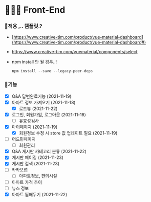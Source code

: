 # **👩🏻‍💻** Front-End

### 📌적용 ,.. 템플릿.?

- [https://www.creative-tim.com/product/vue-material-dashboard](https://www.creative-tim.com/product/vue-material-dashboard#)
- https://www.creative-tim.com/vuematerial/components/select
- npm install 안 될 경우..!
    
    ```jsx
    npm install --save --legacy-peer-deps
    ```
    

### 📌기능

- [x]  Q&A 답변완료기능 (2021-11-19)
- [x]  아파트 정보 가져오기 (2021-11-18)
    - [x]  로드뷰 (2021-11-22)
- [x]  로그인, 회원가입, 로그아웃 (2021-11-19)
    - [ ]  유효성검사
- [x]  마이페이지 (2021-11-19)
    - [x]  회원정보 수정 시 store 값 업데이트 필요 (2021-11-19)
- [ ]  어드민페이지
    - [ ]  회원관리
- [x]  Q&A 게시판 카테고리 분류 (2021-11-22)
- [x]  게시판 페이징 (2021-11-23)
- [x]  게시판 검색 (2021-11-23)
- [ ]  카카오맵
    - [ ]  아파트정보, 편의시설
- [ ]  아파트 가격 추이
- [ ]  뉴스 정보
- [x]  아파트 찜해두기 (2021-11-22)
